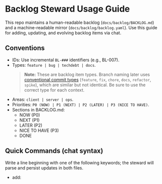 # Backlog Steward Usage Guide

This repo maintains a human-readable backlog (`docs/backlog/BACKLOG.md`) and a machine-readable mirror (`docs/backlog/backlog.yaml`). Use this guide for adding, updating, and evolving backlog items via chat.

## Conventions
- IDs: Use incremental `BL-###` identifiers (e.g., BL-007).
- Types: `feature | bug | techdebt | docs`.
  > **Note:** These are backlog item types. Branch naming later uses [conventional commit types](https://www.conventionalcommits.org/en/v1.0.0/) (`feature`, `fix`, `chore`, `docs`, `refactor`, `spike`), which are similar but not identical. Be sure to use the correct type for each context.
- Areas: `client | server | ops`.
- Priorities: `P0 (NOW) | P1 (NEXT) | P2 (LATER) | P3 (NICE TO HAVE)`.
- Sections in BACKLOG.md:
  - NOW (P0)
  - NEXT (P1)
  - LATER (P2)
  - NICE TO HAVE (P3)
  - DONE

## Quick Commands (chat syntax)
Write a line beginning with one of the following keywords; the steward will parse and persist updates in both files.

- add: <title> | <type> | <area> | <priority> | why <reason> | ac: <bullet1>; <bullet2>; ...
- idea: <title> | <area> | why <reason>
- todo: <title> | <area> | ac: <bullets>
- fix: <title> | server | why <reason> | ac: <bullets>
- feat: <title> | client | ac: <bullets>
- note: BL-### "<note text>"

If any field is missing, the steward will infer where possible; otherwise it will add a TODO note in the item.

### Parsing rules
- Split fields by `|` when present; trim whitespace.
- `why` is captured after the literal token `why ` until next `|` or end.
- `ac:` starts acceptance criteria; split bullets by `;` or line breaks.
- If `priority` missing, default to P2 unless the text implies urgency.
- If `type` missing, infer from keywords: fix/bug → bug, feat/feature → feature, idea/todo → techdebt by default.
- If `area` missing, infer from referenced files/branches; else set TODO.

### Formatting expectations
- BACKLOG.md: Keep section headers unchanged. Insert or move only the affected item.
- backlog.yaml: Mirror all fields (id, title, type, area, priority, why, acceptance[], status, links).
- IDs: Allocate next BL-### sequentially; do not reuse IDs.
- Links: Use keys `branch` or `branches`, `pr`, `issue` when available.

## Lifecycle Commands
- promote BL-### to P0|P1|P2|P3
- demote BL-### to P1|P2|P3
- retitle BL-### "New Title"
- note BL-### "Additional context or decision"
- link BL-### branch <name> / pr <#> / issue <#>
- start BL-### (marks Status: in-progress)
- done BL-### (moves item to DONE)
  - Also set `status: done` in YAML; keep acceptance intact.

## Acceptance Criteria
- Keep AC concrete and testable. Prefer bullets that can be verified in CI/tests.
- Example:
  - CI runs eslint, typecheck, tests, build on PRs to dev/main
  - ESLint flat config is ESM and loads without errors

## Examples
- add: Improve replay filter UX | feature | client | P2 | why streamline user workflow | ac: keyboard nav; keep filters in URL; RTL tests
- fix: Pulse API retry jitter | bug | server | P1 | why reduce thundering-herd | ac: exponential backoff; de-dupe in-flight; tests
- note: BL-002 "Mock SC2Pulse responses exist under mockData/"
- promote BL-003 to P1
- link BL-001 pr 42

## File Locations
- Human: `docs/backlog/BACKLOG.md`
- Machine: `docs/backlog/backlog.yaml`

## Steward Behavior
- Capture & classify inputs from the chat based on the above grammar.
- Persist updates to BOTH files with minimal diffs and keep sections in sync.
- Consolidate near-duplicates; reference links (branch/pr/issue) when obvious.
- Produce a short "Backlog delta" at the end of each session summarizing created/updated/promoted/done items.
  - Format: Δ Backlog: +N created (IDs) · M updated (IDs) · K done (IDs)
  - If uncertain on any field: write "I don't know" and add a TODO note.

## Branch/Commit/PR Enforcement
- Branch naming: `<type>/<BL-###>-<kebab-title>` where type ∈ {feature, fix, chore, docs, refactor, spike}.
- Always create branches from `main` (default branch):
  - `git fetch origin`
  - `git checkout main && git pull --ff-only`
  - `git checkout -b <type>/<BL-###>-<kebab-title>`
- Commits: conventional commit + ticket suffix, e.g., `feat(client): concise message [BL-021]`.
- PRs: Title `[BL-###] Clear title`; body links branch, lists acceptance criteria, test notes, and a release checklist.
- Always link branch/PR/issue in both BACKLOG.md and backlog.yaml under the item’s Links.

## Guardrails (project practices)
- Delivery flow: feature from main → Draft PR to dev → rebase on main for release → PR to main → merge → sync main→dev (rebase + --force-with-lease).
- Quality: readability over cleverness; comment complex logic; error contract `{ error, code, context }`; structured logging; `process.env` for config; Vitest tests (server: axios + vi.hoisted; client: MSW + RTL).
